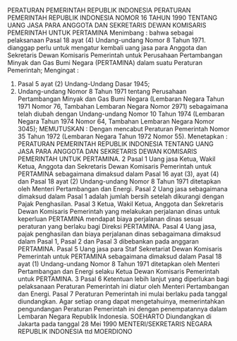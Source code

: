  PERATURAN PEMERINTAH REPUBLIK INDONESIA PERATURAN PEMERINTAH REPUBLIK INDONESIA NOMOR 16 TAHUN 1990 TENTANG UANG JASA PARA ANGGOTA DAN SEKRETARIS DEWAN KOMISARIS PEMERINTAH UNTUK PERTAMINA
Menimbang :
 bahwa sebagai pelaksanaan Pasal 18 ayat (4) Undang-undang Nomor 8 Tahun 1971. dianggap perlu untuk mengatur kembali uang jasa para Anggota dan Sekretaris Dewan Komisaris Pemerintah untuk Perusahaan Pertambangan Minyak dan Gas Bumi Negara (PERTAMINA) dalam suatu Peraturan Pemerintah;
Mengingat :

1. Pasal 5 ayat (2) Undang-Undang Dasar 1945;
2. Undang-undang Nomor 8 Tahun 1971 tentang Perusahaan Pertambangan Minyak dan Gas Bumi Negara (Lembaran Negara Tahun 1971 Nomor 76, Tambahan Lembaran Negara Nomor 2971) sebagaimana telah diubah dengan Undang-undang Nomor 10 Tahun 1974 (Lembaran Negara Tahun 1974 Nomor 64, Tambahan Lembaran Negara Nomor 3045);
MEMUTUSKAN :
 Dengan mencabut Peraturan Pemerintah Nomor 35 Tahun 1972 (Lembaran Negara Tahun 1972 Nomor 55). Menetapkan : PERATURAN PEMERINTAH REPUBLIK INDONESIA TENTANG UANG JASA PARA ANGGOTA DAN SEKRETARIS DEWAN KOMISARIS PEMERINTAH UNTUK PERTAMINA. 2
Pasal 1
Uang jasa Ketua, Wakil Ketua, Anggota dan Sekretaris Dewan Komisaris Pemerintah untuk PERTAMINA sebagaimana dimaksud dalam Pasal 16 ayat (3), ayat (4) dan Pasal 18 ayat (2) Undang-undang Nomor 8 Tahun 1971 ditetapkan oleh Menteri Pertambangan dan Energi.
Pasal 2
Uang jasa sebagaimana dimaksud dalam Pasal 1 adalah jumlah bersih setelah dikurangi dengan Pajak Penghasilan.
Pasal 3
Ketua, Wakil Ketua, Anggota dan Sekretaris Dewan Komisaris Pemerintah yang melakukan perjalanan dinas untuk keperluan PERTAMINA mendapat biaya perjalanan dinas sesuai peraturan yang berlaku bagi Direksi PERTAMINA.
Pasal 4
Uang jasa, pajak penghasilan dan biaya perjalanan dinas sebagaimana dimaksud dalam Pasal 1, Pasal 2 dan Pasal 3 dibebankan pada anggaran PERTAMINA.
Pasal 5
Uang jasa para Staf Sekretariat Dewan Komisaris Pemerintah untuk PERTAMINA sebagaimana dimaksud dalam Pasal 18 ayat (1) Undang-undang Nomor 8 Tahun 1971 ditetapkan oleh Menteri Pertambangan dan Energi selaku Ketua Dewan Komisaris Pemerintah untuk PERTAMINA. 3
Pasal 6
Ketentuan lebih lanjut yang diperlukan bagi pelaksanaan Peraturan Pemerintah ini diatur oleh Menteri Pertambangan dan Energi.
Pasal 7
Peraturan Pemerintah ini mulai berlaku pada tanggal diundangkan. Agar setiap orang dapat mengetahuinya, memerintahkan pengundangan Peraturan Pemerintah ini dengan penempatannya dalam Lembaran Negara Republik Indonesia. SOEHARTO Diundangkan di Jakarta pada tanggal 28 Mei 1990 MENTERI/SEKRETARIS NEGARA REPUBLIK INDONESIA ttd MOERDIONO